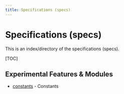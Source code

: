 ```yaml
---
title: Specifications (specs)
---
```


# Specifications (specs)

This is an index/directory of the specifications (specs).

[TOC]

## Experimental Features & Modules

 - [constants](./stdlib_constants.html) - Constants
